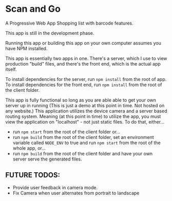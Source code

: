 # Scan and Go
A Progressive Web App Shopping list with barcode features.

This app is still in the development phase.

Running this app or building this app on your own computer assumes you have NPM installed.

This app is essentially two apps in one. There's a server, which I use to view production "build" files, and there's the front end, 
which is the actual app itself.

To install dependencies for the server, run `npm install` from the root of app.
To install dependencies for the front end, run `npm install` from the root of the client folder.

This app is fully functional so long as you are able able to get your own server up in running (This is just a demo at this point in time. Not hosted on any website.)
This application utilizes the device camera and a server based routing system. Meaning (at this point in time) to utilize the app, you must view the
application on "localhost" - not just static files. To do that, either... 
* run `npm start` from the root of the client folder or...
* run `npm build` from the root of the client folder, set an environment variable called `NODE_ENV` to true and run `npm start` from the root of the whole app, or...
* run `npm build` from the root of the client folder and have your own server serve the generated files.

## FUTURE TODOS:
* Provide user feedback in camera mode.
* Fix Camera when user alternates from portrait to landscape